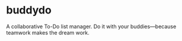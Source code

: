 # buddydo
A collaborative To-Do list manager. Do it with your buddies—because teamwork makes the dream work.
